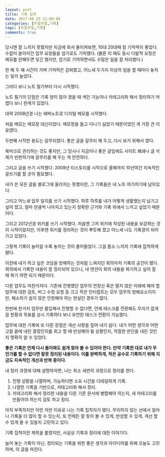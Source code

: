 ```yaml
---
layout: post
title: 기록 집착
date: 2017-08-25 21:00:00
categories: [주절주절,기록]
tags: [주절주절,기록]
comments: true
---
```

당시엔 잘 느끼지 못했지만 지금에 와서 돌이켜보면, 10대 20대때 참 기억력이 좋았다.
수없이 쏟아지던 업무 요청들을 암기로도 기억했다. (물론 이 때도 동시 다발적 요청은 메모를 안해두면 잊긴 했지만, 암기로 기억하면서도 수많은 일을 잘 처리했다.)

한 해 두 해 시간이 가며 기억력은 감퇴했고, 어느새 두가지 이상의 일을 할 때마다 놓치는 일이 늘었다.

그러다 보니 노트 필기부터 다시 시작했다.

노트 필기의 단점은 기록 양이 많아 졌을 때 색인 기능이나 카테고리화 해서  정리하기 어렵다 보니 한계가 있었다.

대략 2008년경 나는 에버노트로 디지털 메모를 시작했다.

처음 메모는 메모장 대신이었다. 메모장을 들고 다니기 싫었기 때문이었던 게 가장 큰 이유였다.

두번째 시작한 용도는 갈무리였다. 좋은 글을 갈무리 해 두고, 다시 보기 위해서 였다.

북마크로 관리하는 것도 좋지만, 그 당시나 지금이나 좋은 글임에도 사이트 폐쇄나 글 삭제가 빈번하기에 갈무리를 해 두는 게 안전하다.

그리고 글을 쓰기 시작했다. 2008년 티스토리를 시작으로 올해까지 10년여간 지속적인 글쓰기를 할 곳이 필요했다.

내가 쓴 모든 글을 블로그에 올리지는 못했지만, 그 기록들은 내 노트 여기저기에 남아있다.

그리고 어느새 업무 일지를 쓰기 시작했다.
하루 하루를 내가 어떻게 생활했는지 남기고 싶어 졌고, 얼마 만큼씩 나아지고 있는지 정확한 근거와 기록 위에서 느끼고 싶었기 때문이다.

그리고 2012년경 위키를 쓰기 시작했다.
처음엔 그저 위키에 작성된 내용을 보강하는 것이 시작이었지만, 이후엔 위키를 정리하는 것이 뿌듯해 졌고 어느새 나도 기록광이 되어가고 있었다.

그렇게 기록이 늘어갈 수록 놓치는 것이 줄어들었다. 그걸 몸소 느끼자 기록에 집착하게 됐다.

이전에 내가 하고 싶은 코딩을 방해하는 것처럼 느껴지던 회의마저 기록의 공간이 됐다. 회의에서 기록한 내용이 잘 정리되어 있으니, 내 텐션이 회의 내용을 복기하고 싶어 질 때 복기 하면 되기 때문이다.

다른 업무도 마찬가지다. 기존에 진행했던 업무의 연장선 혹은 멀지 않은 미래에 해야 할 업무에 대한 검토, 버그 수정 요청 등 크고 작은 인터럽트는 모두 업무의 방해요소이지만, 해소하기 쉽지 않은 인정해야 하는 현실인 경우가 많다.

한번에 한가지 업무만 몰입해서 진행할 수 없다면, 언제 태스크를 전환해도 무리가 없게끔 현황과 목표를 상시 기록하다 보니 유연한 태스크 전환이 가능했다.

업무에 대한 기록에 또 다른 장점은 개선 사항을 짚어 내기 쉽다. 내가 어떤 생각과 어떤 고찰 끝에 내린 결정인지를 회고 할 때 반성해야 될 상황인지, 적절한 판단을 내린 것인지 명확히 알 수 있었다.

**좋은 기록은 언제 다시 돌아봐도 쉽게 찾아 볼 수 있어야 한다. 만약 기록한 대로 내가 무언가를 할 수 없다면 잘못 정리된 내용이다. 이를 완벽하게, 적은 공수로 기록하기 위해 지금도 지속적인 개선과 반복 중이다.**

내 정리 과정에 대해 설명하자면, 나는 최소 세번의 과정으로 정리를 한다.

1. 진행 상황을 나열하며, 가능하다면 소요 시간을 디테일하게 기록.
2. 나열한 기록을 기반으로, 카테고리화 해서 정리.
3. 카테고리화 해서 정리한 내용을 다른 기존 문서에 병합해야 하는지, 새 카테고리를 만들어야 하는지 검토 하고 정리.

아직 부족하지만 이런 저런 이유로 나는 기록 집착자가 됐다. 무리하지 않는 선에서 얼마나 기록을 더 많이 할 수 있는지, 또 언제든 잘 찾아 볼 수 있게, 반성할 수 있게, 개선 할 수 있게 쓸 수 있을지 고민하고 있다.

기록 집착이란 제목을 붙였지만, 사실상 기록과 정리에 대한 이야기다.

늘어 놓는 기록이 아닌, 정리되는 기록을 위한 좋은 생각과 아이디어를 위해 오늘도 고민하며, 이 글을 마친다.